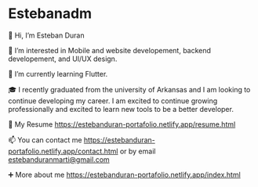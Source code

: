 # Estebanadm
👋 Hi, I’m Esteban Duran

👀 I’m interested in Mobile and website developement, backend developement, and UI/UX design.

🌱 I’m currently learning Flutter.

🎓 I recently graduated from the university of Arkansas and I am looking to continue developing my career. I am excited to continue growing professionally and excited to learn new tools to be a better developer.

📄 My Resume https://estebanduran-portafolio.netlify.app/resume.html

📫 You can contact me https://estebanduran-portafolio.netlify.app/contact.html or by email estebanduranmarti@gmail.com

➕ More about me https://estebanduran-portafolio.netlify.app/index.html

